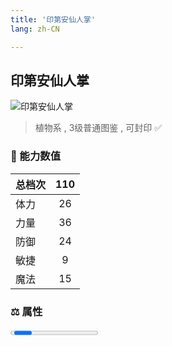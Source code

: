 ```yaml
---
title: '印第安仙人掌'
lang: zh-CN

---
```


<RouterBack />

## 印第安仙人掌

![印第安仙人掌](https://user-images.githubusercontent.com/78347270/115957211-08408900-a53c-11eb-8551-2e4ed43be711.gif) 

> 植物系 , 3级普通图鉴<Card /> , 可封印 ✅ 


### 💪 能力数值

| 总档次       | 110            |
| :----------- |:-------------:|
| 体力      | 26   <Stars :number="2.5" />  |
| 力量      | 36   <Stars :number="3.5" />  |
| 防御      | 24   <Stars :number="2.5" />  | 
| 敏捷      | 9  <Stars :number="1" />  | 
| 魔法      | 15  <Stars :number="1.5" />   | 


### ⚖️ 属性


<Progress earth :number="0" />

<Progress water :number="5" />

<Progress fire :number="5" />

<Progress wind :number="0" />

### ✨ 技能栏 <Strong>8个</Strong>

- 攻击
- 防御

### 👶 1级出现点

- 索奇亚岛 奇利村近郊， 参考坐标(343,312)、(306,329)






